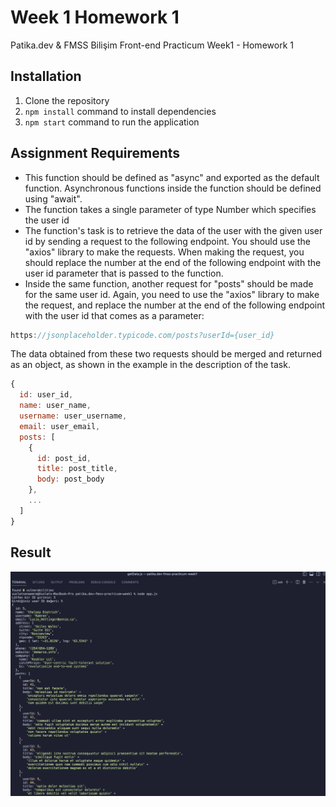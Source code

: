 # Week 1 Homework 1
Patika.dev &amp; FMSS Bilişim Front-end Practicum Week1 - Homework 1

## Installation
1. Clone the repository
2. `npm install` command to install dependencies
3. `npm start` command to run the application

## Assignment Requirements
- This function should be defined as "async" and exported as the default function. Asynchronous functions inside the function should be defined using "await".
- The function takes a single parameter of type Number which specifies the user id
- The function's task is to retrieve the data of the user with the given user id by sending a request to the following endpoint. You should use the "axios" library to make the requests. When making the request, you should replace the number at the end of the following endpoint with the user id parameter that is passed to the function.
- Inside the same function, another request for "posts" should be made for the same user id. Again, you need to use the "axios" library to make the request, and replace the number at the end of the following endpoint with the user id that comes as a parameter:
```javascript 
https://jsonplaceholder.typicode.com/posts?userId={user_id}
```
The data obtained from these two requests should be merged and returned as an object, as shown in the example in the description of the task.

```javascript
{
  id: user_id,
  name: user_name,
  username: user_username,
  email: user_email,
  posts: [
    {
      id: post_id,
      title: post_title,
      body: post_body
    },
    ...
  ]
}
```
## Result

![Ekran Görüntüsü](homework1-console.log-output.png)
